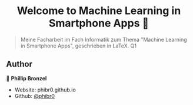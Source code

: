<h1 align="center">Welcome to Machine Learning in Smartphone Apps 👋</h1>
<p>
</p>

> Meine Facharbeit im Fach Informatik zum Thema &#34;Machine Learning in Smartphone Apps&#34;, geschrieben in LaTeX. Q1

## Author

👤 **Phillip Bronzel**

* Website: phibr0.github.io
* Github: [@phibr0](https://github.com/phibr0)

